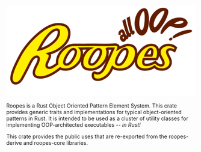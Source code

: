 ![roopes logo](promo/Logo.svg)

Roopes is a Rust Object Oriented Pattern Element System.
This crate provides generic traits and implementations for typical
object-oriented patterns in Rust. It is intended to be used as a cluster of
utility classes for implementing OOP-architected executables -- *in
Rust!*

This crate provides the public uses that are re-exported from the roopes-derive and roopes-core libraries.